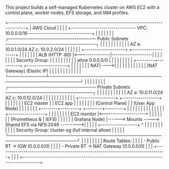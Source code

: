 This project builds a self-managed Kubernetes cluster on AWS EC2 with a control plane, worker nodes, EFS storage, and IAM profiles.  
 
+--------------------------------------------------------------------------------------+
|                                   AWS Cloud                                          |
|                                                                                      |
|  +-------------------------------- VPC: 10.0.0.0/16 -------------------------------+ |
|  |                                                                                  | |
|  |   ┌──────────────────────────── Public Subnets ─────────────────────────────┐    | |
|  |   |                                                                        |    | |
|  |   |  AZ a: 10.0.1.0/24                      AZ c: 10.0.2.0/24              |    | |
|  |   |  +--------------------+                +--------------------+          |    | |
|  |   |  |  ALB (HTTP :80)    |<---------------|--------------------|          |    | |
|  |   |  |  Security Group:   |                |                    |          |    | |
|  |   |  |  allow 0.0.0.0/0   |                |                    |          |    | |
|  |   |  +---------+----------+                +--------------------+          |    | |
|  |   |            |                                                        NAT|---->| |
|  |   |            |                                                            |    | |
|  |   |        [NAT Gateway] (Elastic IP)                                       |    | |
|  |   |            |                                                            |    | |
|  |   └────────────┴────────────────────────────────────────────────────────────┘    | |
|  |                                                                                  | |
|  |   ┌──────────────────────────── Private Subnets ────────────────────────────┐    | |
|  |   |                                                                        |    | |
|  |   |  AZ a: 10.0.11.0/24                   AZ c: 10.0.12.0/24              |    | |
|  |   |                                                                        |    | |
|  |   |  +------------------+          +------------------+                    |    | |
|  |   |  | EC2 master       |          | EC2 app          |                    |    | |
|  |   |  | (Control Plane)  |          | (User App Node)  |                    |    | |
|  |   |  +--------+---------+          +--------+---------+                    |    | |
|  |   |           |                               |                            |    | |
|  |   |  +------------------+                     |                            |    | |
|  |   |  | EC2 monitor      |<--------------------+                            |    | |
|  |   |  | (Prometheus &    |                                               (EFS)   | |
|  |   |  |  Grafana Node)   |------> Mounts -----> Shared EFS via NFS:2049 --------->| |
|  |   |  +------------------+                                                  ^     | |
|  |   |                                                                        |     | |
|  |   |          Security Group: cluster-sg (full internal allow)              |     | |
|  |   └────────────────────────────────────────────────────────────────────────┘     | |
|  |                                                                                  | |
|  |                    Route Tables:                                                 | |
|  |                    - Public RT → IGW (0.0.0.0/0)                                | |
|  |                    - Private RT → NAT Gateway (0.0.0.0/0)                        | |
|  +----------------------------------------------------------------------------------+ |
|                                                                                      |
+--------------------------------------------------------------------------------------+

